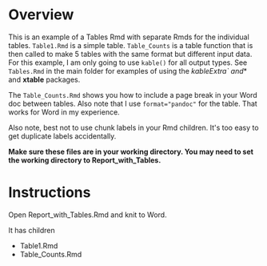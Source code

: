 Overview
===================

This is an example of a Tables Rmd with separate Rmds for the individual tables. `Table1.Rmd` is a simple table. `Table_Counts` is a table function that is then called to make 5 tables with the same format but different input data. For this example, I am only going to use `kable()` for all output types. See `Tables.Rmd` in the main folder for examples of using the **kableExtra*` and** and **xtable** packages. 

The `Table_Counts.Rmd` shows you how to include a page break in your Word doc between tables. Also note that I use `format="pandoc"` for the table. That works for Word in my experience.

Also note, best not to use chunk labels in your Rmd children. It's too easy to get duplicate labels accidentally.

**Make sure these files are in your working directory. You may need to set the working directory to Report_with_Tables.**

Instructions
===================

Open Report_with_Tables.Rmd and knit to Word.

It has children

* Table1.Rmd
* Table_Counts.Rmd